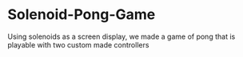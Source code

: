 # Solenoid-Pong-Game
Using solenoids as a screen display, we made a game of pong that is playable with two custom made controllers 
